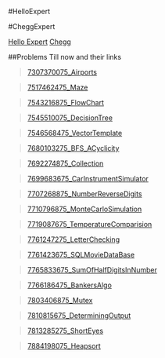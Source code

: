 #HelloExpert

#CheggExpert

[Hello Expert](https://www.helloexpert.com)
[Chegg](https://www.chegg.com/)

##Problems Till now and their links

> [7307370075_Airports](https://www.helloexperts.com/question-view?q_id=7307370075)

> [7517462475_Maze](https://www.helloexperts.com/question-view?q_id=7517462475)

> [7543216875_FlowChart](https://www.helloexperts.com/question-view?q_id=7543216875)

> [7545510075_DecisionTree](https://www.helloexperts.com/question-view?q_id=7545510075)

> [7546568475_VectorTemplate](https://www.helloexperts.com/question-view?q_id=7546568475)

> [7680103275_BFS_ACyclicity](https://www.helloexperts.com/question-view?q_id=7680103275)

> [7692274875_Collection](https://www.helloexperts.com/question-view?q_id=7692274875)

> [7699683675_CarInstrumentSimulator](https://www.helloexperts.com/question-view?q_id=7699683675)

> [7707268875_NumberReverseDigits](https://www.helloexperts.com/question-view?q_id=7707268875)

> [7710796875_MonteCarloSimulation](https://www.helloexperts.com/question-view?q_id=7710796875)

> [7719087675_TemperatureComparision](https://www.helloexperts.com/question-view?q_id=7719087675)

> [7761247275_LetterChecking](https://www.helloexperts.com/question-view?q_id=7761247275)

> [7761423675_SQLMovieDataBase](https://www.helloexperts.com/question-view?q_id=7761423675)

> [7765833675_SumOfHalfDigitsInNumber](https://www.helloexperts.com/question-view?q_id=7765833675)

> [7766186475_BankersAlgo](https://www.helloexperts.com/question-view?q_id=7766186475)

> [7803406875_Mutex](https://www.helloexperts.com/question-view?q_id=7803406875)

> [7810815675_DeterminingOutput](https://www.helloexperts.com/question-view?q_id=7810815675)

> [7813285275_ShortEyes](https://www.helloexperts.com/question-view?q_id=7813285275)

> [7884198075_Heapsort](https://www.helloexperts.com/question-view?q_id=7884198075)
